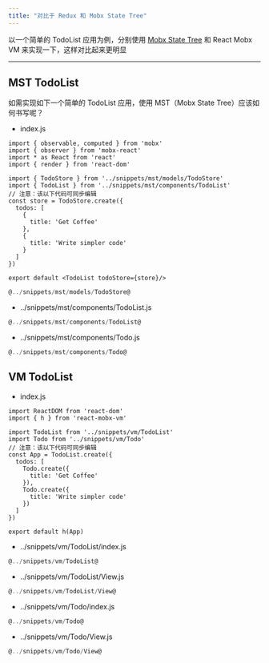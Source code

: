 ```yaml
---
title: "对比于 Redux 和 Mobx State Tree"
---
```


以一个简单的 TodoList 应用为例，分别使用 [Mobx State Tree](https://github.com/mobxjs/mobx-state-tree) 和 React Mobx VM 来实现一下，这样对比起来更明显

<toc>

---

## MST TodoList

如需实现如下一个简单的 TodoList 应用，使用 MST（Mobx State Tree）应该如何书写呢？

- index.js
```jsx?editable&placement=top
import { observable, computed } from 'mobx'
import { observer } from 'mobx-react'
import * as React from 'react'
import { render } from 'react-dom'

import { TodoStore } from '../snippets/mst/models/TodoStore'
import { TodoList } from '../snippets/mst/components/TodoList'
// 注意：该以下代码可同步编辑
const store = TodoStore.create({
  todos: [
    {
      title: 'Get Coffee'
    },
    {
      title: 'Write simpler code'
    }
  ]
})

export default <TodoList todoStore={store}/>
```

```javascript
@../snippets/mst/models/TodoStore@
```

- ../snippets/mst/components/TodoList.js
```javascript
@../snippets/mst/components/TodoList@
```

- ../snippets/mst/components/Todo.js
```javascript
@../snippets/mst/components/Todo@
```

## VM TodoList

- index.js
```jsx?editable&placement=top
import ReactDOM from 'react-dom'
import { h } from 'react-mobx-vm'

import TodoList from '../snippets/vm/TodoList'
import Todo from '../snippets/vm/Todo'
// 注意：该以下代码可同步编辑
const App = TodoList.create({
  todos: [
    Todo.create({
      title: 'Get Coffee'
    }),
    Todo.create({
      title: 'Write simpler code'
    })
  ]
})

export default h(App)
```

- ../snippets/vm/TodoList/index.js
```javascript
@../snippets/vm/TodoList@
```

- ../snippets/vm/TodoList/View.js
```javascript
@../snippets/vm/TodoList/View@
```

- ../snippets/vm/Todo/index.js
```javascript
@../snippets/vm/Todo@
```

- ../snippets/vm/Todo/View.js
```javascript
@../snippets/vm/Todo/View@
```
